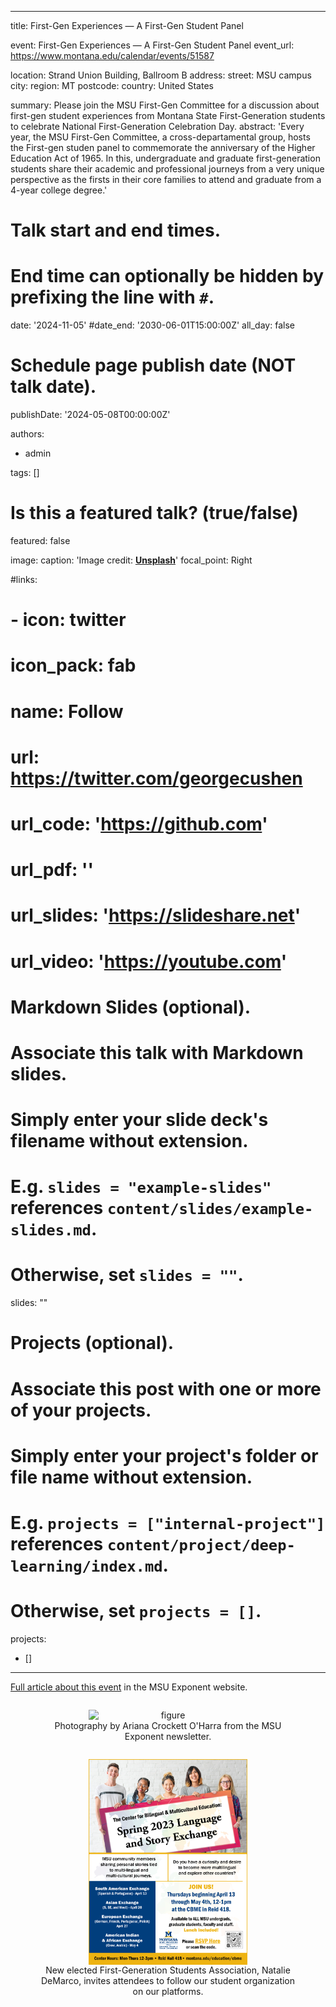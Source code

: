 ---
title: First-Gen Experiences — A First-Gen Student Panel

event: First-Gen Experiences — A First-Gen Student Panel
event_url: https://www.montana.edu/calendar/events/51587

location: Strand Union Building, Ballroom B
address:
  street: MSU campus
  city: 
  region: MT
  postcode: 
  country: United States

summary: Please join the MSU First-Gen Committee for a discussion about first-gen student experiences from Montana State First-Generation students to celebrate National First-Generation Celebration Day.
abstract: 'Every year, the MSU First-Gen Committee, a cross-departamental group, hosts the First-gen studen panel to commemorate the anniversary of the Higher Education Act of 1965. In this, undergraduate and graduate first-generation students share their academic and professional journeys from a very unique perspective as the firsts in their core families to attend and graduate from a 4-year college degree.'

# Talk start and end times.
#   End time can optionally be hidden by prefixing the line with `#`.
date: '2024-11-05'
#date_end: '2030-06-01T15:00:00Z'
all_day: false

# Schedule page publish date (NOT talk date).
publishDate: '2024-05-08T00:00:00Z'

authors:
  - admin

tags: []

# Is this a featured talk? (true/false)
featured: false

image:
  caption: 'Image credit: [**Unsplash**](https://unsplash.com/photos/bzdhc5b3Bxs)'
  focal_point: Right

#links:
#  - icon: twitter
#    icon_pack: fab
#    name: Follow
#    url: https://twitter.com/georgecushen
# url_code: 'https://github.com'
# url_pdf: ''
# url_slides: 'https://slideshare.net'
# url_video: 'https://youtube.com'

# Markdown Slides (optional).
#   Associate this talk with Markdown slides.
#   Simply enter your slide deck's filename without extension.
#   E.g. `slides = "example-slides"` references `content/slides/example-slides.md`.
#   Otherwise, set `slides = ""`.
slides: ""

# Projects (optional).
#   Associate this post with one or more of your projects.
#   Simply enter your project's folder or file name without extension.
#   E.g. `projects = ["internal-project"]` references `content/project/deep-learning/index.md`.
#   Otherwise, set `projects = []`.
projects:
  - []

-------

[Full article about this event](https://www.msuexponent.com/news/creating-bonds-of-support-with-msu-s-first-generation-students/article_1ae293a2-84d5-11ee-9a4d-c7d313cfbdd1.html) in the MSU Exponent website.

  <div style="display: flex; justify-content: center;">
  <figure style="text-align: center;">
    <img src="a.jpg" alt="figure" width="60%" style="margin-left: auto; margin-right: auto; display: block;">
    <figcaption>Photography by Ariana Crockett O'Harra from the MSU Exponent newsletter.</figcaption>
  </figure>
  </div>

  <div style="display: flex; justify-content: center;">
  <figure style="text-align: center;">
    <img src="b.jpg" alt="figure" width="60%" style="margin-left: auto; margin-right: auto; display: block;">
    <figcaption>New elected First-Generation Students Association, Natalie DeMarco, invites attendees to follow our student organization on our platforms. </figcaption>
  </figure>
  </div>
